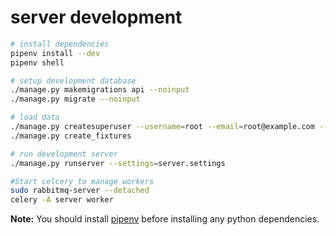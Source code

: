 # server development

``` bash
# install dependencies
pipenv install --dev
pipenv shell

# setup development database
./manage.py makemigrations api --noinput
./manage.py migrate --noinput

# load data
./manage.py createsuperuser --username=root --email=root@example.com --noinput
./manage.py create_fixtures

# run development server
./manage.py runserver --settings=server.settings

#Start celcery to manage workers 
sudo rabbitmq-server --detached 
celery -A server worker
```

**Note:** You should install [pipenv](https://docs.pipenv.org/) before installing any python dependencies.
